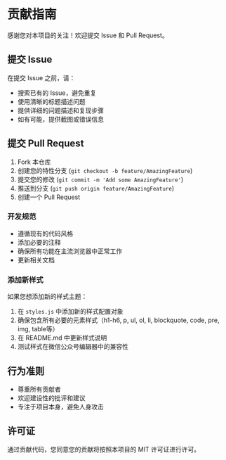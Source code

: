 # 贡献指南

感谢您对本项目的关注！欢迎提交 Issue 和 Pull Request。

## 提交 Issue

在提交 Issue 之前，请：
- 搜索已有的 Issue，避免重复
- 使用清晰的标题描述问题
- 提供详细的问题描述和复现步骤
- 如有可能，提供截图或错误信息

## 提交 Pull Request

1. Fork 本仓库
2. 创建您的特性分支 (`git checkout -b feature/AmazingFeature`)
3. 提交您的修改 (`git commit -m 'Add some AmazingFeature'`)
4. 推送到分支 (`git push origin feature/AmazingFeature`)
5. 创建一个 Pull Request

### 开发规范

- 遵循现有的代码风格
- 添加必要的注释
- 确保所有功能在主流浏览器中正常工作
- 更新相关文档

### 添加新样式

如果您想添加新的样式主题：

1. 在 `styles.js` 中添加新的样式配置对象
2. 确保包含所有必要的元素样式（h1-h6, p, ul, ol, li, blockquote, code, pre, img, table等）
3. 在 README.md 中更新样式说明
4. 测试样式在微信公众号编辑器中的兼容性

## 行为准则

- 尊重所有贡献者
- 欢迎建设性的批评和建议
- 专注于项目本身，避免人身攻击

## 许可证

通过贡献代码，您同意您的贡献将按照本项目的 MIT 许可证进行许可。
